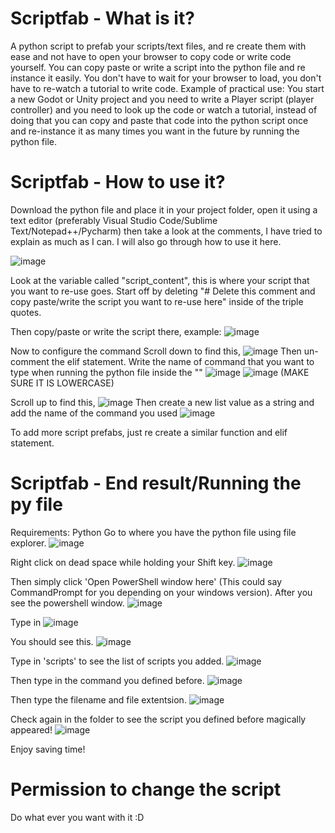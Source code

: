 # Scriptfab - What is it?
A python script to prefab your scripts/text files, and re create them with ease and not have to open your browser to copy code or write code yourself.
You can copy paste or write a script into the python file and re instance it easily. You don't have to wait for your browser to load, you don't have to re-watch a tutorial to write code.
Example of practical use:
You start a new Godot or Unity project and you need to write a Player script (player controller) and you need to look up the code or watch a tutorial, instead of doing that you can copy and paste that code into the python script once and re-instance it as many times you want in the future by running the python file.

# Scriptfab - How to use it?
Download the python file and place it in your project folder, open it using a text editor (preferably Visual Studio Code/Sublime Text/Notepad++/Pycharm) then take a look at the comments, I have tried to explain as much as I can. I will also go through how to use it here.

![image](https://user-images.githubusercontent.com/84568105/127273493-c97641af-e909-4606-ba80-64cd267236fb.png)

Look at the variable called "script_content", this is where your script that you want to re-use goes. Start off by deleting "# Delete this comment and copy paste/write the script you want to re-use here" inside of the triple quotes.

Then copy/paste or write the script there,
example:
![image](https://user-images.githubusercontent.com/84568105/127274074-858de992-0ae2-48d4-80c0-c47d8ea5e560.png)

Now to configure the command
Scroll down to find this,
![image](https://user-images.githubusercontent.com/84568105/127275198-0d276489-4a8e-40f3-a683-faebcbb1a7c7.png)
Then un-comment the elif statement.
Write the name of command that you want to type when running the python file inside the "" ![image](https://user-images.githubusercontent.com/84568105/127275448-ef7d5c1b-f807-40e1-9748-4f8113f63f84.png) ![image](https://user-images.githubusercontent.com/84568105/127275702-3a238e41-408a-4068-af11-f2d8e7efbf23.png) (MAKE SURE IT IS LOWERCASE)

Scroll up to find this, ![image](https://user-images.githubusercontent.com/84568105/127275551-16a307a7-4c65-4d9a-bd32-afe1767dcd9d.png)
Then create a new list value as a string and add the name of the command you used ![image](https://user-images.githubusercontent.com/84568105/127275864-c7b73a17-3303-4f3c-b9b6-269b30f8f874.png)

To add more script prefabs, just re create a similar function and elif statement.

# Scriptfab - End result/Running the py file
Requirements: Python
Go to where you have the python file using file explorer.
![image](https://user-images.githubusercontent.com/84568105/127276788-3870e511-fbef-4905-8311-57017e190572.png)

Right click on dead space while holding your Shift key.
![image](https://user-images.githubusercontent.com/84568105/127276983-889b6be3-c4f7-428b-9b9d-4875d3ba0ebd.png)

Then simply click 'Open PowerShell window here' (This could say CommandPrompt for you depending on your windows version).
After you see the powershell window.
![image](https://user-images.githubusercontent.com/84568105/127277206-51c6afcf-9dfe-4c70-a793-a8b7d739cf51.png)

Type in ![image](https://user-images.githubusercontent.com/84568105/127277283-1fcc1902-10fe-48d3-b4d6-e4c94785adce.png)

You should see this.
![image](https://user-images.githubusercontent.com/84568105/127277376-5133b33a-132f-4d79-b878-55f7c0296f7b.png)

Type in 'scripts' to see the list of scripts you added.
![image](https://user-images.githubusercontent.com/84568105/127277697-4452fc73-01c0-4574-919e-0c3b948f7444.png)

Then type in the command you defined before.
![image](https://user-images.githubusercontent.com/84568105/127277792-1f91a7e6-4b9e-4148-a99e-629de80237f1.png)

Then type the filename and file extentsion.
![image](https://user-images.githubusercontent.com/84568105/127281656-f4574440-09c1-4775-a8ec-99ecbdd5dfee.png)

Check again in the folder to see the script you defined before magically appeared!
![image](https://user-images.githubusercontent.com/84568105/127277920-42617822-e14f-4527-80bd-1999cdb77c18.png)

Enjoy saving time!

# Permission to change the script
Do what ever you want with it :D


